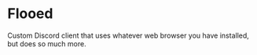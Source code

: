 # Flooed
Custom Discord client that uses whatever web browser you have installed, but does so much more.
